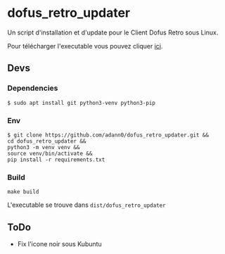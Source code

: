 # dofus_retro_updater

Un script d'installation et d'update pour le Client Dofus Retro sous Linux.

Pour télécharger l'executable vous pouvez cliquer [ici](https://github.com/adann0/dofus_retro_updater/releases/).

## Devs

### Dependencies

	$ sudo apt install git python3-venv python3-pip

### Env

	$ git clone https://github.com/adann0/dofus_retro_updater.git &&
	cd dofus_retro_updater &&
	python3 -m venv venv &&
	source venv/bin/activate &&
	pip install -r requirements.txt

### Build

	make build

L'executable se trouve dans `dist/dofus_retro_updater`

## ToDo

- Fix l'icone noir sous Kubuntu
